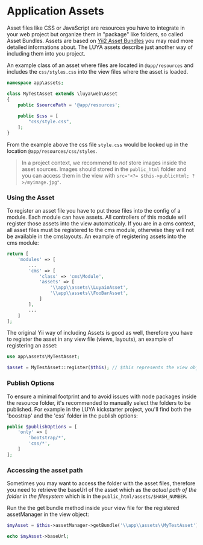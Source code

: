 # Application Assets

Asset files like CSS or JavaScript are resources you have to integrate in your web project but organize them in "package" like folders, so called Asset Bundles. Assets are based on [Yii2 Asset Bundles](http://www.yiiframework.com/doc-2.0/guide-structure-assets.html) you may read more detailed informations about. The LUYA assets describe just another way of including them into you project.

An example class of an asset where files are located in `@app/resources` and includes the `css/styles.css` into the view files where the asset is loaded.

```php
namespace app\assets;

class MyTestAsset extends \luya\web\Asset
{
    public $sourcePath = '@app/resources';
    
    public $css = [
        "css/style.css",
    ];
}
```

From the example above the css file `style.css` would be looked up in the location `@app/resources/css/styles`.

> In a project context, we recommend to *not* store images inside the asset sources. Images should stored in the `public_html` folder and you can access them in the view with `src="<?= $this->publicHtml; ?>/myimage.jpg"`.

### Using the Asset

To register an asset file you have to put those files into the config of a module. Each module can have assets. All controllers of this module will register those assets into the view automaticaly. If you are in a cms context, all asset files must be registered to the cms module, otherwise they will not be available in the cmslayouts. An example of registering assets into the cms module:

```php
return [
    'modules' => [
        ...
        'cms' => [
            'class' => 'cms\Module',
            'assets' => [
                '\\app\\assets\\LuyaioAsset',
                '\\app\\assets\\FooBarAsset',
            ]
        ],
        ...
    ]
];
```

The original Yii way of including Assets is good as well, therefore you have to register the asset in any view file (views, layouts), an example of registering an asset:

```php
use app\assets\MyTestAsset;

$asset = MyTestAsset::register($this); // $this represents the view object
```

### Publish Options

To ensure a minimal footprint and to avoid issues with node packages inside the resource folder, it's recommended to manually select the folders to be published.
For example in the LUYA kickstarter project, you'll find both the 'boostrap' and the 'css' folder in the publish options:

```php
public $publishOptions = [
    'only' => [
        'bootstrap/*',
        'css/*',
    ]
];
```


### Accessing the asset path

Sometimes you may want to access the folder with the asset files, therefore you need to retrieve the baseUrl of the asset which as the *actual path of the folder in the filesystem* which is in the `public_html/assets/$HASH_NUMBER`.

Run the the get bundle method inside your view file for the registered assetManager in the view object:

```php
$myAsset = $this->assetManager->getBundle('\\app\\assets\\MyTestAsset');

echo $myAsset->baseUrl; 
```